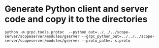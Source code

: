 # Generate Python client and server code and copy it to the directories
```
python -m grpc.tools.protoc  --python_out=../../../scope-server/scopeserver/modules/gserver --grpc_python_out=../../../scope-server/scopeserver/modules/gserver --proto_path=. s.proto
```
